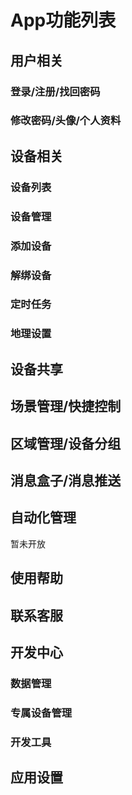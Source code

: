 # App功能列表  
## 用户相关
### 登录/注册/找回密码  
### 修改密码/头像/个人资料  

## 设备相关
### 设备列表  
### 设备管理  
### 添加设备  
### 解绑设备  
### 定时任务  
### 地理设置

## 设备共享

## 场景管理/快捷控制  

## 区域管理/设备分组  

## 消息盒子/消息推送  

## 自动化管理  
暂未开放  

## 使用帮助  

## 联系客服

## 开发中心  
### 数据管理
### 专属设备管理
### 开发工具  

## 应用设置  

